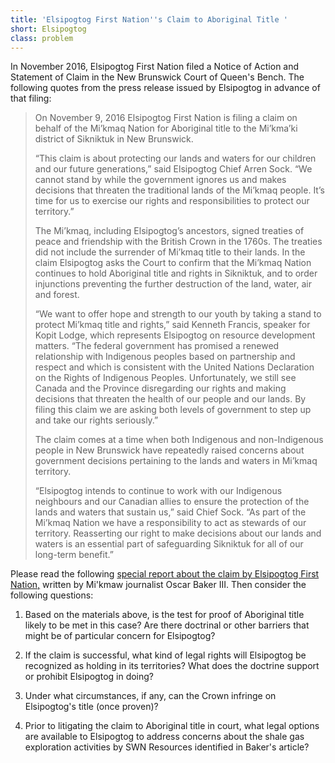 ```yaml
---
title: 'Elsipogtog First Nation''s Claim to Aboriginal Title '
short: Elsipogtog
class: problem
---
```




In November 2016, Elsipogtog First Nation filed a Notice of Action and Statement of Claim in the New Brunswick Court of Queen's Bench. The following quotes from the press release issued by Elsipogtog in advance of that filing:

> On November 9, 2016 Elsipogtog First Nation is filing a claim on behalf of the Mi’kmaq Nation for Aboriginal title to the Mi’kma’ki district of Sikniktuk in New Brunswick.
>
>“This claim is about protecting our lands and waters for our children and our future generations,” said Elsipogtog Chief Arren Sock. “We cannot stand by while the government ignores us and makes decisions that threaten the traditional lands of the Mi’kmaq people. It’s time for us to exercise our rights and responsibilities to protect our territory.”
>
> The Mi’kmaq, including Elsipogtog’s ancestors, signed treaties of peace and friendship with the British Crown in the 1760s. The treaties did not include the surrender of Mi’kmaq title to their lands. In the claim Elsipogtog asks the Court to confirm that the Mi’kmaq Nation continues to hold Aboriginal title and rights in Sikniktuk, and to order injunctions preventing the further destruction of the land, water, air and forest.
> 
> “We want to offer hope and strength to our youth by taking a stand to protect Mi’kmaq title and rights,” said Kenneth Francis, speaker for Kopit Lodge, which represents Elsipogtog on resource development matters. “The federal government has promised a renewed relationship with Indigenous peoples based on partnership and respect and which is consistent with the United Nations Declaration on the Rights of Indigenous Peoples. Unfortunately, we still see Canada and the Province disregarding our rights and making decisions that threaten the health of our people and our lands. By filing this claim we are asking both levels of government to step up and take our rights seriously.”
>
> The claim comes at a time when both Indigenous and non-Indigenous people in New Brunswick have repeatedly raised concerns about government decisions pertaining to the lands and waters in Mi’kmaq territory.
>
> “Elsipogtog intends to continue to work with our Indigenous neighbours and our Canadian allies to ensure the protection of the lands and waters that sustain us,” said Chief Sock. “As part of the Mi’kmaq Nation we have a responsibility to act as stewards of our territory. Reasserting our right to make decisions about our lands and waters is an essential part of safeguarding Sikniktuk for all of our long-term benefit.”

Please read the following [special report about the claim by Elsipogtog First Nation,](https://www.cbc.ca/news2/interactives/a-mikmaq-seat-at-the-table/) written by Mi'kmaw journalist Oscar Baker III. Then consider the following questions:

1. Based on the materials above, is the test for proof of Aboriginal title likely to be met in this case? Are there doctrinal or other barriers that might be of particular concern for Elsipogtog? 

2. If the claim is successful, what kind of legal rights will Elsipogtog be recognized as holding in its territories? What does the doctrine support or prohibit Elsipogtog in doing? 

3. Under what circumstances, if any, can the Crown infringe on Elsipogtog's title (once proven)?

4. Prior to litigating the claim to Aboriginal title in court, what legal options are available to Elsipogtog to address concerns about the shale gas exploration activities by SWN Resources identified in Baker's article? 
